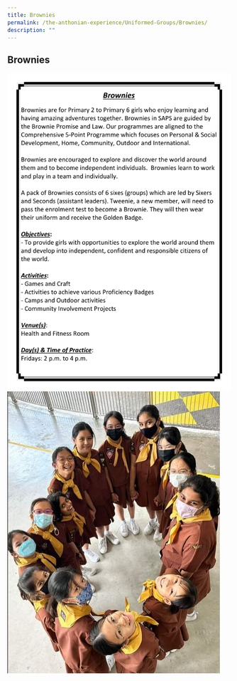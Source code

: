 ```yaml
---
title: Brownies
permalink: /the-anthonian-experience/Uniformed-Groups/Brownies/
description: ""
---
```

## Brownies 

![](/images/CCA%202023_Sep/cca-20.png)
![brownies](/images/brownies.jpg)